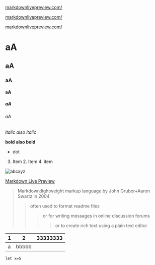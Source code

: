 [markdownlivepreview.com/](www.markdowntutorial.com)

[markdownlivepreview.com/](www.markdownguide.org/basic-syntax)

[markdownlivepreview.com/](https://markdownlivepreview.com)


# aA 
## aA
### aA
#### aA
##### aA
###### aA
*italic*  _also italic_ 

**bold**  __also  bold__

* dot
3. Item
    2. Item
      4. item

![abcxyz](https://www.kasandbox.org/programming-images/avatars/duskpin-sapling.png)

[Markdown Live Preview](https://markdownlivepreview.com/)

> Markdown:lightweight markup language by John Gruber+Aaron Swartz in 2004
>
>>often used to format readme files
>>>or for writing messages in online discussion forums
>>>>or to create rich text using a plain text editor


|1|2|33333333|
|-|-|:-:|
|a|bbbbb|

`let x=5`
